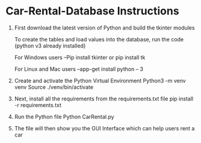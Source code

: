 # Car-Rental-Database Instructions
 

1) First download the latest version of Python and build the tkinter modules

	To create the tables and load values into the database, run the code (python v3 already installed)

	For Windows users –Pip install tkinter or pip install tk

	For Linux and Mac users –app-get install python – 3

2) Create and activate the Python Virtual Environment 
Python3 -m venv venv
Source ./venv/bin/activate

3) Next, install all the requirements from the requirements.txt file
pip install -r requirements.txt

4) Run the Python file
Python CarRental.py

5) The file will then show you the GUI Interface which can help users rent a car
